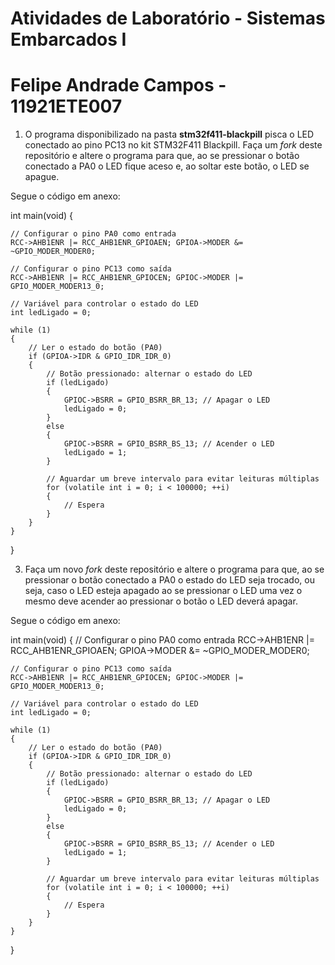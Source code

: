 # Atividades de Laboratório - Sistemas Embarcados I

# Felipe Andrade Campos - 11921ETE007

1. O programa disponibilizado na pasta **stm32f411-blackpill** pisca o LED conectado ao pino PC13 no kit STM32F411 Blackpill. Faça um *fork* deste repositório e altere o programa para que, ao se pressionar o botão conectado a PA0 o LED fique aceso e, ao soltar este botão, o LED se apague.

Segue o código em anexo:


int main(void)
{
    
    // Configurar o pino PA0 como entrada
    RCC->AHB1ENR |= RCC_AHB1ENR_GPIOAEN; GPIOA->MODER &= ~GPIO_MODER_MODER0;

    // Configurar o pino PC13 como saída
    RCC->AHB1ENR |= RCC_AHB1ENR_GPIOCEN; GPIOC->MODER |= GPIO_MODER_MODER13_0;

    // Variável para controlar o estado do LED
    int ledLigado = 0;

    while (1)
    {
        // Ler o estado do botão (PA0)
        if (GPIOA->IDR & GPIO_IDR_IDR_0)
        {
            // Botão pressionado: alternar o estado do LED
            if (ledLigado)
            {
                GPIOC->BSRR = GPIO_BSRR_BR_13; // Apagar o LED
                ledLigado = 0;
            }
            else
            {
                GPIOC->BSRR = GPIO_BSRR_BS_13; // Acender o LED
                ledLigado = 1;
            }

            // Aguardar um breve intervalo para evitar leituras múltiplas
            for (volatile int i = 0; i < 100000; ++i)
            {
                // Espera
            }
        }
    }
}

3. Faça um novo *fork* deste repositório e altere o programa para que, ao se pressionar o botão conectado a PA0 o estado do LED seja trocado, ou seja, caso o LED esteja apagado ao se pressionar o LED uma vez o mesmo deve acender ao pressionar o botão o LED deverá apagar.

Segue o código em anexo:

  
int main(void)
{
    // Configurar o pino PA0 como entrada
    RCC->AHB1ENR |= RCC_AHB1ENR_GPIOAEN; GPIOA->MODER &= ~GPIO_MODER_MODER0;

    // Configurar o pino PC13 como saída
    RCC->AHB1ENR |= RCC_AHB1ENR_GPIOCEN; GPIOC->MODER |= GPIO_MODER_MODER13_0;

    // Variável para controlar o estado do LED
    int ledLigado = 0;

    while (1)
    {
        // Ler o estado do botão (PA0)
        if (GPIOA->IDR & GPIO_IDR_IDR_0)
        {
            // Botão pressionado: alternar o estado do LED
            if (ledLigado)
            {
                GPIOC->BSRR = GPIO_BSRR_BR_13; // Apagar o LED
                ledLigado = 0;
            }
            else
            {
                GPIOC->BSRR = GPIO_BSRR_BS_13; // Acender o LED
                ledLigado = 1;
            }

            // Aguardar um breve intervalo para evitar leituras múltiplas
            for (volatile int i = 0; i < 100000; ++i)
            {
                // Espera
            }
        }
    }
}

